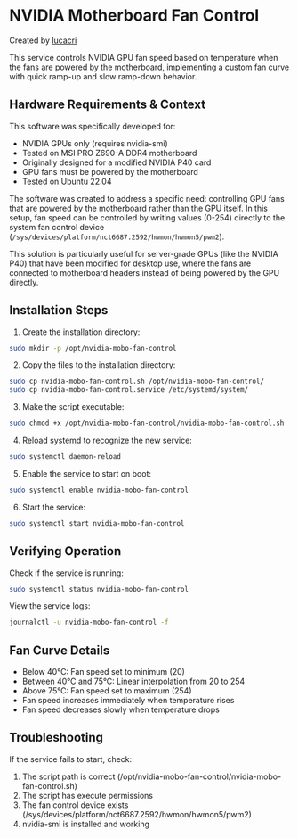 # NVIDIA Motherboard Fan Control

Created by [lucacri](https://github.com/lucacri)

This service controls NVIDIA GPU fan speed based on temperature when the fans are powered by the motherboard, implementing a custom fan curve with quick ramp-up and slow ramp-down behavior.

## Hardware Requirements & Context

This software was specifically developed for:
- NVIDIA GPUs only (requires nvidia-smi)
- Tested on MSI PRO Z690-A DDR4 motherboard
- Originally designed for a modified NVIDIA P40 card
- GPU fans must be powered by the motherboard
- Tested on Ubuntu 22.04

The software was created to address a specific need: controlling GPU fans that are powered by the motherboard rather than the GPU itself. In this setup, fan speed can be controlled by writing values (0-254) directly to the system fan control device (`/sys/devices/platform/nct6687.2592/hwmon/hwmon5/pwm2`).

This solution is particularly useful for server-grade GPUs (like the NVIDIA P40) that have been modified for desktop use, where the fans are connected to motherboard headers instead of being powered by the GPU directly.

## Installation Steps

1. Create the installation directory:
```bash
sudo mkdir -p /opt/nvidia-mobo-fan-control
```

2. Copy the files to the installation directory:
```bash
sudo cp nvidia-mobo-fan-control.sh /opt/nvidia-mobo-fan-control/
sudo cp nvidia-mobo-fan-control.service /etc/systemd/system/
```

3. Make the script executable:
```bash
sudo chmod +x /opt/nvidia-mobo-fan-control/nvidia-mobo-fan-control.sh
```

4. Reload systemd to recognize the new service:
```bash
sudo systemctl daemon-reload
```

5. Enable the service to start on boot:
```bash
sudo systemctl enable nvidia-mobo-fan-control
```

6. Start the service:
```bash
sudo systemctl start nvidia-mobo-fan-control
```

## Verifying Operation

Check if the service is running:
```bash
sudo systemctl status nvidia-mobo-fan-control
```

View the service logs:
```bash
journalctl -u nvidia-mobo-fan-control -f
```

## Fan Curve Details

- Below 40°C: Fan speed set to minimum (20)
- Between 40°C and 75°C: Linear interpolation from 20 to 254
- Above 75°C: Fan speed set to maximum (254)
- Fan speed increases immediately when temperature rises
- Fan speed decreases slowly when temperature drops

## Troubleshooting

If the service fails to start, check:
1. The script path is correct (/opt/nvidia-mobo-fan-control/nvidia-mobo-fan-control.sh)
2. The script has execute permissions
3. The fan control device exists (/sys/devices/platform/nct6687.2592/hwmon/hwmon5/pwm2)
4. nvidia-smi is installed and working
